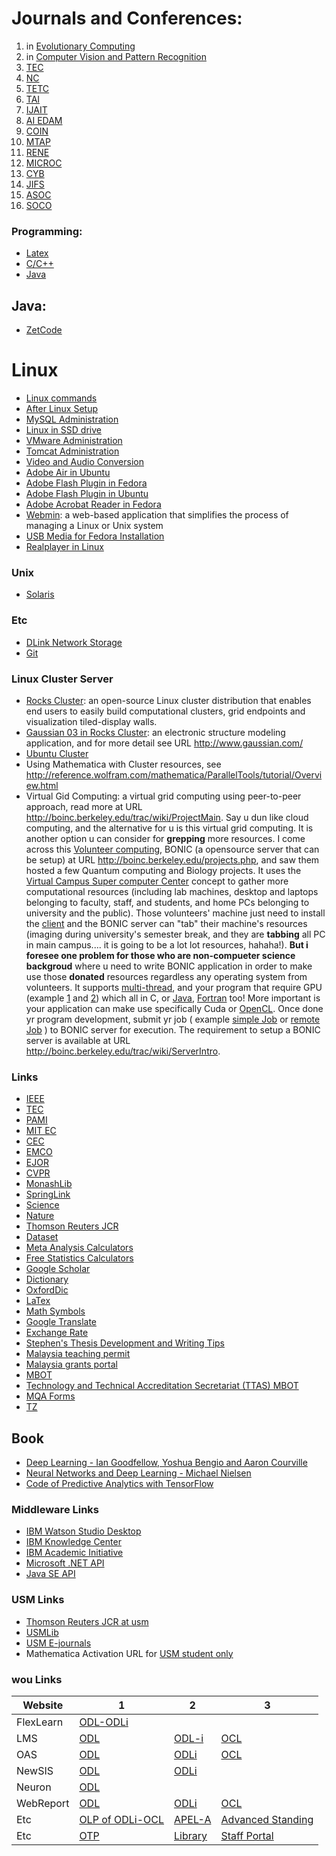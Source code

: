 # Journals and Conferences:

1. in [Evolutionary Computing](http://scholar.google.com.hk/citations?hl=en&view_op=search_venues&vq=Evolutionary+computing)
2. in [Computer Vision and Pattern Recognition](http://scholar.google.com.hk/citations?view_op=top_venues&hl=en&vq=eng_computervisionpatternrecognition)
3. [TEC](https://mc.manuscriptcentral.com/tevc-ieee)
4. [NC](https://ees.elsevier.com/neucom/)
8. [TETC](https://mc.manuscriptcentral.com/tetc-cs)
8. [TAI](https://mc.manuscriptcentral.com/tai-ieee)
8. [IJAIT](https://www.editorialmanager.com/ijait/)
10. [AI EDAM](https://mc.manuscriptcentral.com/aie)
10. [COIN](https://mc.manuscriptcentral.com/coin)
10. [MTAP](https://www.editorialmanager.com/mtap/Default.aspx)
10. [RENE](https://ees.elsevier.com/rene/)
20. [MICROC](https://www.editorialmanager.com/microc/default.aspx)
20. [CYB](https://mc.manuscriptcentral.com/cyb-ieee)
20. [JIFS](https://www.editorialmanager.com/jifs)
20. [ASOC](https://ees.elsevier.com/asoc/)
20. [SOCO](https://www.editorialmanager.com/soco)

### Programming:

* [Latex](Latex)
* [C/C++](C-and-C-Plus-Plus)
* [Java](Java)

## Java:
* [ZetCode](http://zetcode.com/all/)

# Linux 

* [Linux commands](Linux-Commands)
* [After Linux Setup](After-Linux-Setup)
* [MySQL Administration](MySQL-Administration)
* [Linux in SSD drive](Linux-in-SSD-Drive)
* [VMware Administration](VMware-Administration)
* [Tomcat Administration](Tomcat-Administration)
* [Video and Audio Conversion](Video-and-Audio-Conversion)
* [Adobe Air in Ubuntu](Adobe-Air-in-Ubuntu)
* [Adobe Flash Plugin in Fedora](Adobe-Flash-Plugin-in-Fedora)
* [Adobe Flash Plugin in Ubuntu](Adobe-Flash-Plugin-in-Ubuntu)
* [Adobe Acrobat Reader in Fedora](Adobe-Acrobat-Reader-in-Fedora)
* [Webmin](http://doxfer.webmin.com/Webmin/Installation): a web-based application that simplifies the process of managing a Linux or Unix system
* [USB Media for Fedora Installation](USB-Media-for-Fedora-Installation)
* [Realplayer in Linux](Realplayer-in-Linux)

### Unix

* [Solaris](Solaris)

### Etc

* [DLink Network Storage](DLink-Network-Storage)
* [Git](Git)

### Linux Cluster Server

* [Rocks Cluster](Rocks-Cluster): an open-source Linux cluster distribution that enables end users to easily build computational clusters, grid endpoints and visualization tiled-display walls.
* [Gaussian 03 in Rocks Cluster](Gaussian-03): an electronic structure modeling application, and for more detail see URL http://www.gaussian.com/
* [Ubuntu Cluster](Ubuntu-Cluster)
* Using Mathematica with Cluster resources, see http://reference.wolfram.com/mathematica/ParallelTools/tutorial/Overview.html
* Virtual Gid Computing: a virtual grid computing using peer-to-peer approach, read more at URL http://boinc.berkeley.edu/trac/wiki/ProjectMain. Say u dun like cloud computing, and the alternative for u is this virtual grid computing. It is another option u can consider for **grepping** more resources. I come across this [Volunteer computing](http://boinc.berkeley.edu/trac/wiki/VolunteerComputing), BONIC (a opensource server that can be setup) at URL http://boinc.berkeley.edu/projects.php, and saw them hosted a few Quantum computing and Biology projects. It uses the [Virtual Campus Super computer Center](http://boinc.berkeley.edu/trac/wiki/VirtualCampusSupercomputerCenter) concept to gather more computational resources (including lab machines, desktop and laptops belonging to faculty, staff, and students, and home PCs belonging to university and the public). Those volunteers' machine just need to install the [client](http://boinc.berkeley.edu/download.php) and the BONIC server can "tab" their machine's resources (imaging during university's semester break, and they are **tabbing** all PC in main campus.... it is going to be a lot lot resources, hahaha!). **But i foresee one problem for those who are non-compueter science backgroud** where u need to write BONIC application in order to make use those **donated** resources regardless any operating system from volunteers. It supports [multi-thread](http://boinc.berkeley.edu/trac/wiki/AppMultiThread), and your program that require GPU (example [1](http://boinc.berkeley.edu/trac/wiki/AppCoprocessor) and [2](http://boinc.berkeley.edu/trac/wiki/CudaApps)) which all in C, or [Java](http://boinc.berkeley.edu/trac/wiki/JavaApps), [Fortran](http://boinc.berkeley.edu/trac/wiki/FortranApps) too! More important is your application can make use specifically Cuda or [OpenCL](http://boinc.berkeley.edu/trac/wiki/GPUApp). Once done yr program development, submit yr job ( example [simple Job](http://boinc.berkeley.edu/trac/wiki/SingleJob) or [remote Job](http://boinc.berkeley.edu/trac/wiki/RemoteJob) ) to BONIC server for execution. The requirement to setup a BONIC server is available at URL http://boinc.berkeley.edu/trac/wiki/ServerIntro. 

### Links 

* [IEEE](http://ieeexplore.ieee.org.ezproxy.lib.monash.edu.au/Xplore/home.jsp)
* [TEC](http://ieeexplore.ieee.org.ezproxy.lib.monash.edu.au/xpl/RecentIssue.jsp?punumber=4235)
* [PAMI](http://ieeexplore.ieee.org.ezproxy.lib.monash.edu.au/xpl/RecentIssue.jsp?punumber=34)
* [MIT EC](http://dl.acm.org.ezproxy.lib.monash.edu.au/citation.cfm?id=J277&picked=prox)
* [CEC](http://ieeexplore.ieee.org.ezproxy.lib.monash.edu.au/xpl/mostRecentIssue.jsp?punumber=6241678)
* [EMCO](http://link.springer.com.ezproxy.lib.monash.edu.au/book/10.1007/978-3-642-37140-0)
* [EJOR](http://www.sciencedirect.com.ezproxy.lib.monash.edu.au/science/journal/03772217)
* [CVPR](http://ieeexplore.ieee.org.ezproxy.lib.monash.edu.au/xpl/conhome.jsp?punumber=1000147)
* [MonashLib](http://search.lib.monash.edu/primo_library/libweb/action/search.do?vid=MON)
* [SpringLink](http://link.springer.com.ezproxy.lib.monash.edu.au/)
* [Science](http://www.sciencemag.org.ezproxy.lib.monash.edu.au/journals)
* [Nature](http://www.nature.com.ezproxy.lib.monash.edu.au/nature/archive/index.html)
* [Thomson Reuters JCR](https://jcr-incites-thomsonreuters-com.ezproxy.lib.monash.edu.au/JCRMasterSearchAction.action)
* [Dataset](https://www.kdnuggets.com/datasets/index.html)
* [Meta Analysis Calculators](http://www.lyonsmorris.com/ma1/)
* [Free Statistics Calculators](http://www.danielsoper.com/statcalc3/)
* [Google Scholar](http://scholar.google.com.my/schhp)
* [Dictionary](http://dictionary.reference.com/)
* [OxfordDic](http://www.oed.com.ezproxy.lib.monash.edu.au/)
* [LaTex](http://en.wikibooks.org/wiki/LaTeX/)
* [Math Symbols](http://en.wikipedia.org/wiki/Table_of_mathematical_symbols)
* [Google Translate](http://translate.google.com.my/?hl=en#auto/zh-TW/)
* [Exchange Rate](http://www.bnm.gov.my/index.php?ch=statistic&pg=stats_exchangerates)
* [Stephen's Thesis Development and Writing Tips](http://www.ccs.neu.edu/home/intille/teaching/advising/tips.htm)
* [Malaysia teaching permit](https://eipts.mohe.gov.my/eipts/)
* [Malaysia grants portal](http://mygrants.gov.my)
* [MBOT](https://www.mbot.org.my/secure/login/)
* [Technology and Technical Accreditation Secretariat (TTAS) MBOT](http://e-papp.ttasmbot.org.my)
* [MQA Forms](http://www.mqa.gov.my/portalmqav3/red/en/pubs_form.cfm)
* [TZ](http://203.64.78.182/scaswebadmin/annoclaslist.aspx)

## Book
* [Deep Learning - Ian Goodfellow, Yoshua Bengio and Aaron Courville](http://www.deeplearningbook.org/)
* [Neural Networks and Deep Learning - Michael Nielsen](http://neuralnetworksanddeeplearning.com/)
* [Code of Predictive Analytics with TensorFlow](https://github.com/PacktPublishing/Predictive-Analytics-with-TensorFlow)

### Middleware Links
* [IBM Watson Studio Desktop](https://www.ibm.com/products/watson-studio-desktop/pricing) 
* [IBM Knowledge Center](https://www.ibm.com/support/knowledgecenter/)
* [IBM Academic Initiative](https://my15.digitalexperience.ibm.com/b73a5759-c6a6-4033-ab6b-d9d4f9a6d65b/dxsites/151914d1-03d2-48fe-97d9-d21166848e65/home)
* [Microsoft .NET API](https://docs.microsoft.com/en-us/dotnet/api/)
* [Java SE API](https://docs.oracle.com/en/java/javase/index.html)

### USM Links

* [Thomson Reuters JCR at usm](https://jcr.incites.thomsonreuters.com/)
* [USMLib](http://www.lib.usm.my/index.php/ms/)
* [USM E-journals](http://atoz.ebsco.com/titles.asp?Id=3777&uc=Admin&sid=10425351&TabID=2)
* Mathematica Activation URL for [USM student only](https://user.wolfram.com/portal/requestAK/506f8a2585f11524c0d64de6d0589e4f427ba1af)

### wou Links

| Website      |  1 |  2 |  3 |
| ----------- | ----------- | ----------- | ----------- |
| FlexLearn   | [ODL-ODLi](https://flexlearn.wou.edu.my/) |  |  |
| LMS   | [ODL](http://lms.wou.edu.my/) | [ODL-i](http://lms-i.wou.edu.my/)  | [OCL](https://lms-oncampus.wou.edu.my) |
| OAS   | [ODL](https://assignment.wou.edu.my/) | [ODLi](https://oas-i.wou.edu.my/) | [OCL](https://oas-oncampus.wou.edu.my) |
| NewSIS   | [ODL](http://newsis.wou.edu.my/) | [ODLi](https://exam-i.wou.edu.my/) |  |
| Neuron   | [ODL](https://neuron.wou.edu.my/) |  |  |
| WebReport   | [ODL](https://woureport.wou.edu.my/) | [ODLi](https://woureport-i.wou.edu.my/reports/) | [OCL](https://woureport-oncampus.wou.edu.my/) |
| Etc   | [OLP of ODLi-OCL](https://olp-oncampus.wou.edu.my/) | [APEL-A](https://apel.wou.edu.my) | [Advanced Standing](https://asat.wou.edu.my) |
| Etc  | [OTP](https://assignment.wou.edu.my/otp/onlineTutorProjectSupervisorSST.asp)| [Library](https://woulibrary.wou.edu.my/) | [Staff Portal](https://staffportal.wou.edu.my/)  |




